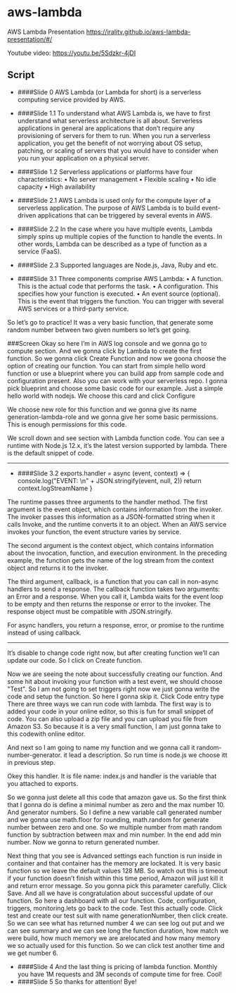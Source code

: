 # aws-lambda
AWS Lambda Presentation
https://iralitv.github.io/aws-lambda-presentation/#/

Youtube video:
https://youtu.be/5Sdzkr-4jDI

## Script

* ####Slide 0
AWS Lambda (or Lambda for short) is a serverless computing service provided by AWS.

* ####Slide 1.1
To understand what AWS Lambda is, we have to first understand what serverless architecture is all about. Serverless applications in general are applications that don’t require any provisioning of servers for them to run. When you run a serverless application, you get the benefit of not worrying about OS setup, patching, or scaling of servers that you would have to consider when you run your application on a physical server.
* ####Slide 1.2
Serverless applications or platforms have four characteristics:
•	No server management
•	Flexible scaling
•	No idle capacity
•	High availability

* ####Slide 2.1
AWS Lambda is used only for the compute layer of a serverless application. The purpose of AWS Lambda is to build event-driven applications that can be triggered by several events in AWS.
* ####Slide 2.2
In the case where you have multiple events, Lambda simply spins up multiple copies of the function to handle the events. In other words, Lambda can be described as a type of function as a service (FaaS).
* ####Slide 2.3
Supported languages are Node.js, Java, Ruby and etc.

* ####Slide 3.1
Three components comprise AWS Lambda:
•	A function. This is the actual code that performs the task.
•	A configuration. This specifies how your function is executed.
•	An event source (optional). This is the event that triggers the function. You can trigger with several AWS services or a third-party service. 

So let’s go to practice!
It was a very basic function, that generate some random number between two given numbers so let’s get going. 

###Screen
Okay so here I’m in AWS log console and we gonna go to compute section. And we gonna click by Lambda to create the first function. So we gonna click Create Function
and now we goona choose the option of creating our function. You can start from simple hello word function or use a blueprint where you can build app from sample code and configuration present. Also you can work with your serverless repo.
I gonna pick blueprint and choose some basic code for our example. Just a simple hello world with nodejs.
We choose this card and click Configure

We choose new role for this function and we gonna give its name generation-lambda-role and we gonna give her some basic permissions. This is enough permissions for this code.

We scroll down and see section with Lambda function code. You can see a runtime with Node.js 12.x, it’s the latest version supported by lambda.
There is the default snippet of code. 

--------------------------

* ####Slide 3.2
exports.handler =  async (event, context) => {
  console.log("EVENT: \n" + JSON.stringify(event, null, 2))
  return context.logStreamName
}

The runtime passes three arguments to the handler method. The first argument is the event object, which contains information from the invoker. The invoker passes this information as a JSON-formatted string when it calls Invoke, and the runtime converts it to an object. When an AWS service invokes your function, the event structure varies by service.

The second argument is the context object, which contains information about the invocation, function, and execution environment. In the preceding example, the function gets the name of the log stream from the context object and returns it to the invoker.

The third argument, callback, is a function that you can call in non-async handlers to send a response. The callback function takes two arguments: an Error and a response. When you call it, Lambda waits for the event loop to be empty and then returns the response or error to the invoker. The response object must be compatible with JSON.stringify.

For async handlers, you return a response, error, or promise to the runtime instead of using callback.

--------------------------

It’s disable to change code right now, but after creating function we’ll can update our code.
So I click on Create function.

Now we are seeing the note about successfully creating our function. And some hit about invoking your function with a test event, we should choose "Test".
So I am not going to set triggers right now we just gonna write the code and setup the function. So here I gonna skip it.
Click Code entry type
There are three ways we can run code with lambda.
The first way is to added your code in your online editor, so this is fun for small snippet of code. You can also upload a zip file and you can upload you file from Amazon S3. So because it is a very small function, I am just gonna take to this codewith online editor.

And next so I am going to name my function and we gonna call it random-number-generator. it lead a description. So run time is node.js we choose itt in previous step.

Okey this handler. It is file name: index.js and handler is the variable that you attached to exports.

So we gonna just delete all this code that amazon gave us.
So the first think that I gonna do is  define a minimal number as zero and the max number 10. And generator numbers. So I define a new variable call generated number  and we gonna use math.floor for rounding, math.random for generate number between zero and one. So we multiple number from math random function by subtraction between max and min number. In the end add min number. 
Now we gonna to return generated number. 

Next thing that you see is Advanced settings each function is run inside in container and that container has the memory are lockated. It is very basic function so we leave the default values 128 MB. So watch out this is timeout if your function doesn’t finish within this time period, Amazon will just kill it and return error message. So you gonna pick this parameter carefully. 
Click Save.
And all we have is congratulation about successful update of our function.
So here a dashboard with all our function. Code, configuration, triggers, monitoring.lets go back to the code. Test this actually code. 
Click test and create our test suit with name generationNumber, then click create. So we can see what has returned number 4 we can see log out put and we can see summary and we can see long the function duration, how match we were build, how much memory we are arelocated and how many memory we so actually used for this function.
So we can click test another time and we get number 6.

* ####Slide 4
And the last thing is pricing of lambda function. Monthly you have 1M requests and 3M seconds of compute time for free. Cool!
* ####Slide 5
So thanks for attention! Bye!


